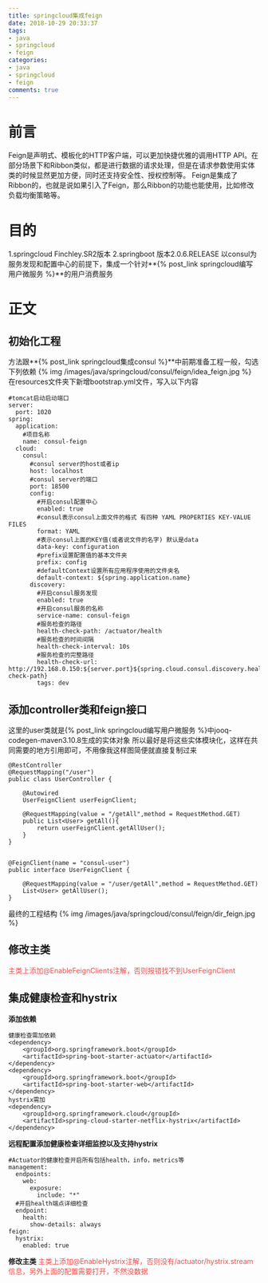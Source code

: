 ```yaml
---
title: springcloud集成feign
date: 2018-10-29 20:33:37
tags:
- java
- springcloud
- feign
categories:
- java
- springcloud
- feign
comments: true
---
```

# 前言
Feign是声明式、模板化的HTTP客户端，可以更加快捷优雅的调用HTTP API。在部分场景下和Ribbon类似，都是进行数据的请求处理，但是在请求参数使用实体类的时候显然更加方便，同时还支持安全性、授权控制等。
Feign是集成了Ribbon的，也就是说如果引入了Feign，那么Ribbon的功能也能使用，比如修改负载均衡策略等。
# 目的
1.springcloud Finchley.SR2版本
2.springboot 版本2.0.6.RELEASE
以consul为服务发现和配置中心的前提下，集成一个针对**{% post_link springcloud编写用户微服务 %}**的用户消费服务
<!-- more -->

# 正文
## 初始化工程
方法跟**{% post_link springcloud集成consul %}**中前期准备工程一般，勾选下列依赖
{% img /images/java/springcloud/consul/feign/idea_feign.jpg %}
在resources文件夹下新增bootstrap.yml文件，写入以下内容
```
#tomcat启动启动端口
server:
  port: 1020
spring:
  application:
    #项目名称
    name: consul-feign
  cloud:
    consul:
      #consul server的host或者ip
      host: localhost
      #consul server的端口
      port: 18500
      config:
        #开启consul配置中心
        enabled: true
        #consul表示consul上面文件的格式 有四种 YAML PROPERTIES KEY-VALUE FILES
        format: YAML
        #表示consul上面的KEY值(或者说文件的名字) 默认是data
        data-key: configuration
        #prefix设置配置值的基本文件夹
        prefix: config
        #defaultContext设置所有应用程序使用的文件夹名
        default-context: ${spring.application.name}
      discovery:
        #开启consul服务发现
        enabled: true
        #开启consul服务的名称
        service-name: consul-feign
        #服务检查的路径
        health-check-path: /actuator/health
        #服务检查的时间间隔
        health-check-interval: 10s
        #服务检查的完整路径
        health-check-url: http://192.168.0.150:${server.port}${spring.cloud.consul.discovery.health-check-path}
        tags: dev
```

## 添加controller类和feign接口
这里的user类就是{% post_link springcloud编写用户微服务 %}中jooq-codegen-maven3.10.8生成的实体对象
所以最好是将这些实体模块化，这样在共同需要的地方引用即可，不用像我这样图简便就直接复制过来
```
@RestController
@RequestMapping("/user")
public class UserController {

    @Autowired
    UserFeignClient userFeignClient;

    @RequestMapping(value = "/getAll",method = RequestMethod.GET)
    public List<User> getAll(){
        return userFeignClient.getAllUser();
    }
}


@FeignClient(name = "consul-user")
public interface UserFeignClient {

    @RequestMapping(value = "/user/getAll",method = RequestMethod.GET)
    List<User> getAllUser();
}
```
最终的工程结构
{% img /images/java/springcloud/consul/feign/dir_feign.jpg %}

## 修改主类
<font color="#eb4d4b">主类上添加@EnableFeignClients注解，否则报错找不到UserFeignClient</font>

## 集成健康检查和hystrix
**添加依赖**
```
健康检查需加依赖
<dependency>
    <groupId>org.springframework.boot</groupId>
    <artifactId>spring-boot-starter-actuator</artifactId>
</dependency>
<dependency>
    <groupId>org.springframework.boot</groupId>
    <artifactId>spring-boot-starter-web</artifactId>
</dependency>
hystrix需加
<dependency>
    <groupId>org.springframework.cloud</groupId>
    <artifactId>spring-cloud-starter-netflix-hystrix</artifactId>
</dependency>
```
**远程配置添加健康检查详细监控以及支持hystrix**
```
#Actuator的健康检查开启所有包括health，info，metrics等
management:
  endpoints:
    web:
      exposure:
        include: "*"
  #开启health端点详细检查
  endpoint:
    health:
      show-details: always
feign:
  hystrix:
    enabled: true
```
**修改主类**
<font color="#eb4d4b">主类上添加@EnableHystrix注解，否则没有/actuator/hystrix.stream信息，另外上面的配置需要打开，不然没数据</font>